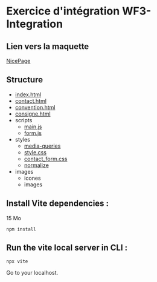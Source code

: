 
# Exercice d'intégration WF3-Integration

## Lien vers la maquette 

[NicePage](https://nicepage.com/html-templates/preview/mobile-app-development-portfolio-346594?device=desktop)

## Structure

- [index.html](https://github.com/razmi0/WF3-Integration/blob/master/index.html)
- [contact.html](https://github.com/razmi0/WF3-Integration/blob/master/contact.html)
- [convention.html](https://github.com/razmi0/WF3-Integration/blob/master/convention.html)
- [consigne.html](https://github.com/razmi0/WF3-Integration/blob/master/consigne.html)
- scripts
  - [main.js](https://github.com/razmi0/WF3-Integration/blob/master/main.js)
  - [form.js](https://github.com/razmi0/WF3-Integration/blob/master/form.js)
- styles
  - [media-queries](https://github.com/razmi0/WF3-Integration/blob/master/assets/style/media-queries.css)
  - [style.css](https://github.com/razmi0/WF3-Integration/blob/master/assets/style/style.css)
  - [contact_form.css](https://github.com/razmi0/WF3-Integration/blob/master/styles/contact_form.css)
  - [normalize](https://github.com/razmi0/WF3-Integration/blob/master/styles/normalize.css)
- images
  - icones
  - images

## Install Vite dependencies :

15 Mo

`npm install`

## Run the vite local server in CLI :

`npx vite`

Go to your localhost.
